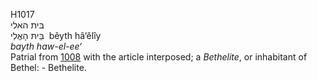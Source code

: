 H1017  
בּית האלי  
בֵּיתּ הָאֱלִי ‎ bêyth hâ‘ĕlı̂y  
*bayth* *haw-el-ee‘*  
Patrial from [1008](h1008) with the article interposed; a *Bethelite*,
or inhabitant of Bethel: - Bethelite.  
